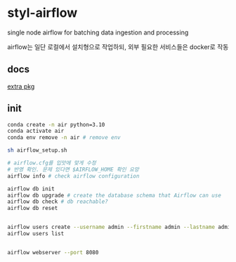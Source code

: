 # styl-airflow

single node airflow for batching data ingestion and processing

airflow는 일단 로컬에서 설치형으로 작업하되, 외부 필요한 서비스들은 docker로 작동

## docs

[extra pkg](https://airflow.apache.org/docs/apache-airflow/stable/extra-packages-ref.html)

## init

```bash
conda create -n air python=3.10
conda activate air
conda env remove -n air # remove env

sh airflow_setup.sh

# airflow.cfg를 입맛에 맞게 수정
# 반영 확인. 문제 있다면 $AIRFLOW_HOME 확인 요망
airflow info # check airflow configuration

airflow db init
airflow db upgrade # create the database schema that Airflow can use
airflow db check # db reachable?
airflow db reset


airflow users create --username admin --firstname admin --lastname admin --role Admin --email darrenkwondev46@gmail.com
airflow users list


airflow webserver --port 8080
```
